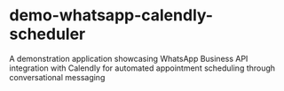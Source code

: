# demo-whatsapp-calendly-scheduler
A demonstration application showcasing WhatsApp Business API integration with Calendly for automated appointment scheduling through conversational messaging
